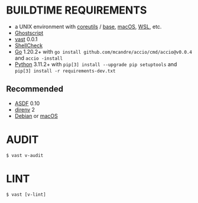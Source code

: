 # BUILDTIME REQUIREMENTS

* a UNIX environment with [coreutils](https://www.gnu.org/software/coreutils/) / [base](http://ftp.freebsd.org/pub/FreeBSD/releases/), [macOS](https://www.apple.com/macos), [WSL](https://learn.microsoft.com/en-us/windows/wsl/install), etc.
* [Ghostscript](https://www.ghostscript.com/)
* [vast](http://github.com/mcandre/vast) 0.0.1
* [ShellCheck](https://hackage.haskell.org/package/ShellCheck)
* [Go](https://go.dev/) 1.20.2+ with `go install github.com/mcandre/accio/cmd/accio@v0.0.4` and `accio -install`
* [Python](https://www.python.org/) 3.11.2+ with `pip[3] install --upgrade pip setuptools` and `pip[3] install -r requirements-dev.txt`

## Recommended

* [ASDF](https://asdf-vm.com/) 0.10
* [direnv](https://direnv.net/) 2
* [Debian](https://www.debian.org/) or [macOS](https://www.apple.com/macos)

# AUDIT

```console
$ vast v-audit
```

# LINT

```console
$ vast [v-lint]
```
